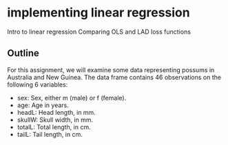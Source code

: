 # implementing linear regression
 Intro to linear regression 
Comparing OLS and LAD loss functions

## Outline
For this assignment, we will examine some data representing possums in Australia and New Guinea. The data frame contains 46 observations on the following 6 variables:
* sex: Sex, either m (male) or f (female).
* age: Age in years.
* headL: Head length, in mm.
* skullW: Skull width, in mm.
* totalL: Total length, in cm.
* tailL: Tail length, in cm.
